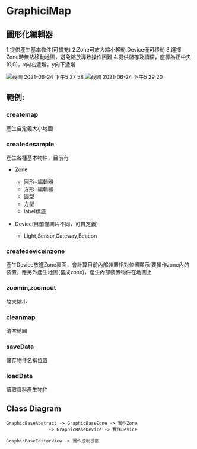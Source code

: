 # GraphiciMap

## 圖形化編輯器

1.提供產生基本物件(可擴充)
2.Zone可放大縮小移動,Device僅可移動
3.選擇Zone時無法移動地圖，避免縮放導致操作困難
4.提供儲存及讀檔，座標為正中央(0,0)，x向右遞增，y向下遞增

![截圖 2021-06-24 下午5 27 58](https://user-images.githubusercontent.com/59221388/123239364-dcc52500-d511-11eb-970b-5ada8bafb811.png)
![截圖 2021-06-24 下午5 29 20](https://user-images.githubusercontent.com/59221388/123239378-df277f00-d511-11eb-8217-b8ec68a69e4a.png)

## 範例:

### createmap

產生自定義大小地圖


### createdesample

產生各種基本物件，目前有
* Zone
  * 圓形+編輯器
  * 方形+編輯器
  * 圓型
  * 方型
  * label標籤

* Device(目前僅圖片不同，可自定義)
  * Light,Sensor,Gateway,Beacon


### createdeviceinzone

產生Device放進Zone裏面，會計算目前內部裝置相對位置顯示
要操作zone內的裝置，應另外產生地圖(當成zone)，產生內部裝置物件在地圖上

### zoomin,zoomout

放大縮小

### cleanmap

清空地圖


### saveData

儲存物件名稱位置

### loadData

讀取資料產生物件



## Class Diagram

    GraphicBaseAbstract -> GraphicBaseZone -> 實作Zone
                    -> GraphicBaseDevice -> 實作Device
                    
    GraphicBaseEditorView -> 實作控制視窗
